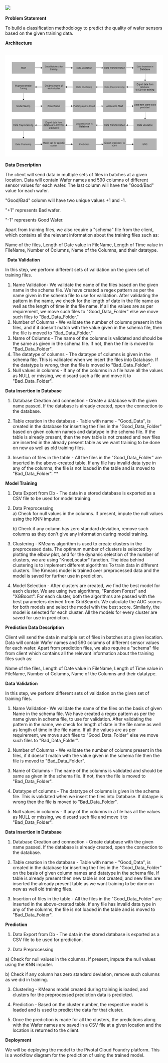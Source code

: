 ﻿![](Aspose.Words.fba63b3d-7d11-4f85-a6e7-98d8ee70eec9.001.png)

**Problem Statement**

To build a classification methodology to predict the quality of wafer sensors based on the given training data. 

**Architecture**

` `![](Aspose.Words.fba63b3d-7d11-4f85-a6e7-98d8ee70eec9.002.jpeg)

**Data Description**

The client will send data in multiple sets of files in batches at a given location. Data will contain Wafer names and 590 columns of different sensor values for each wafer. The last column will have the "Good/Bad" value for each wafer.

"Good/Bad" column will have two unique values +1 and -1.  

"+1" represents Bad wafer.

"-1" represents Good Wafer. 

Apart from training files, we also require a "schema" file from the client, which contains all the relevant information about the training files such as:

Name of the files, Length of Date value in FileName, Length of Time value in FileName, Number of Columns, Name of the Columns, and their datatype.

` `**Data Validation** 

In this step, we perform different sets of validation on the given set of training files.  

1. Name Validation- We validate the name of the files based on the given name in the schema file. We have created a regex pattern as per the name given in the schema file to use for validation. After validating the pattern in the name, we check for the length of date in the file name as well as the length of time in the file name. If all the values are as per requirement, we move such files to "Good\_Data\_Folder" else we move such files to "Bad\_Data\_Folder."
1. Number of Columns - We validate the number of columns present in the files, and if it doesn't match with the value given in the schema file, then the file is moved to "Bad\_Data\_Folder."
1. Name of Columns - The name of the columns is validated and should be the same as given in the schema file. If not, then the file is moved to "Bad\_Data\_Folder".
1. The datatype of columns - The datatype of columns is given in the schema file. This is validated when we insert the files into Database. If the datatype is wrong, then the file is moved to "Bad\_Data\_Folder".
1. Null values in columns - If any of the columns in a file have all the values as NULL or missing, we discard such a file and move it to "Bad\_Data\_Folder".

**Data Insertion in Database**

1) Database Creation and connection - Create a database with the given name passed. If the database is already created, open the connection to the database. 

2) Table creation in the database - Table with name - "Good\_Data", is created in the database for inserting the files in the "Good\_Data\_Folder" based on given column names and datatype in the schema file. If the table is already present, then the new table is not created and new files are inserted in the already present table as we want training to be done on new as well as old training files.     

3) Insertion of files in the table - All the files in the "Good\_Data\_Folder" are inserted in the above-created table. If any file has invalid data type in any of the columns, the file is not loaded in the table and is moved to "Bad\_Data\_Folder".
**

**Model Training** 

1) Data Export from Db - The data in a stored database is exported as a CSV file to be used for model training.

2) Data Preprocessing   
    a) Check for null values in the columns. If present, impute the null values using the KNN imputer.

    b) Check if any column has zero standard deviation, remove such columns as they don't give any information during model training.

3) Clustering - KMeans algorithm is used to create clusters in the preprocessed data. The optimum number of clusters is selected by plotting the elbow plot, and for the dynamic selection of the number of clusters, we are using "KneeLocator" function. The idea behind clustering is to implement different algorithms To train data in different clusters. The Kmeans model is trained over preprocessed data and the model is saved for further use in prediction.

4) Model Selection - After clusters are created, we find the best model for each cluster. We are using two algorithms, "Random Forest" and "XGBoost". For each cluster, both the algorithms are passed with the best parameters derived from GridSearch. We calculate the AUC scores for both models and select the model with the best score. Similarly, the model is selected for each cluster. All the models for every cluster are saved for use in prediction.

**Prediction Data Description**

Client will send the data in multiple set of files in batches at a given location. Data will contain Wafer names and 590 columns of different sensor values for each wafer. Apart from prediction files, we also require a "schema" file from client which contains all the relevant information about the training files such as:

Name of the files, Length of Date value in FileName, Length of Time value in FileName, Number of Columns, Name of the Columns and their datatype.

**Data Validation**  

In this step, we perform different sets of validation on the given set of training files.  

1) Name Validation- We validate the name of the files on the basis of given Name in the schema file. We have created a regex pattern as per the name given in schema file, to use for validation. After validating the pattern in the name, we check for length of date in the file name as well as length of time in the file name. If all the values are as per requirement, we move such files to "Good\_Data\_Folder" else we move such files to "Bad\_Data\_Folder". 

2) Number of Columns - We validate the number of columns present in the files, if it doesn't match with the value given in the schema file then the file is moved to "Bad\_Data\_Folder". 

3) Name of Columns - The name of the columns is validated and should be same as given in the schema file. If not, then the file is moved to "Bad\_Data\_Folder". 

4) Datatype of columns - The datatype of columns is given in the schema file. This is validated when we insert the files into Database. If dataype is wrong then the file is moved to "Bad\_Data\_Folder". 

5) Null values in columns - If any of the columns in a file has all the values as NULL or missing, we discard such file and move it to "Bad\_Data\_Folder".  

**Data Insertion in Database** 

1) Database Creation and connection - Create database with the given name passed. If the database is already created, open the connection to the database. 

2) Table creation in the database - Table with name - "Good\_Data", is created in the database for inserting the files in the "Good\_Data\_Folder" on the basis of given column names and datatype in the schema file. If table is already present then new table is not created, and new files are inserted the already present table as we want training to be done on new as well old training files.     

3) Insertion of files in the table - All the files in the "Good\_Data\_Folder" are inserted in the above-created table. If any file has invalid data type in any of the columns, the file is not loaded in the table and is moved to "Bad\_Data\_Folder".

**Prediction** 

1) Data Export from Db - The data in the stored database is exported as a CSV file to be used for prediction.

2) Data Preprocessing    

a) Check for null values in the columns. If present, impute the null values using the KNN imputer.

b) Check if any column has zero standard deviation, remove such columns as we did in training.

3) Clustering - KMeans model created during training is loaded, and clusters for the preprocessed prediction data is predicted.

4) Prediction - Based on the cluster number, the respective model is loaded and is used to predict the data for that cluster.

5) Once the prediction is made for all the clusters, the predictions along with the Wafer names are saved in a CSV file at a given location and the location is returned to the client.

**Deployment**

We will be deploying the model to the Pivotal Cloud Foundry platform.  This is a workflow diagram for the prediction of using the trained model.

